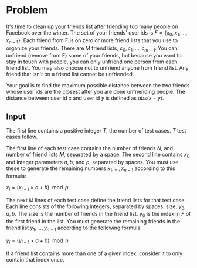 # Problem

 It's time to clean up your friends list after friending too many people on Facebook over the winter. The set of your friends' user ids is $F = \{x_0, x_1, ..., x_{n-1}\}$. Each friend from F is on zero or more friend lists that you use to organize your friends. There are $M$ friend lists, $c_0, c_1, ..., c_{m-1}$. You can unfriend (remove from F) some of your friends, but because you want to stay in touch with people, you can only unfriend one person from each friend list. You may also choose not to unfriend anyone from friend list. Any friend that isn't on a friend list cannot be unfriended.

Your goal is to find the maximum possible distance between the two friends whose user ids are the closest after you are done unfriending people. The distance between user id $x$ and user id $y$ is defined as $abs(x-y)$.

## Input

The first line contains a positive integer $T$, the number of test cases. $T$ test cases follow.

The first line of each test case contains the number of friends $N$, and number of friend lists $M,$ separated by a space. The second line contains $x_0$ and integer parameters $a, b,$ and $p$, separated by spaces. You must use these to generate the remaining numbers $x_1, …, x_{n-1}$ according to this formula:

$x_i = (x_{i-1} \times a + b) \mod p$

The next $M$ lines of each test case define the friend lists for that test case. Each line consists of the following integers, separated by spaces: size, $y_0, a, b$. The size is the number of friends in the friend list. $y_0$ is the index in $F$ of the first friend in the list. You must generate the remaining friends in the friend list $y_1, …, y_{n-1}$ according to the following formula:

$y_i = (y_{i-1} \times a + b) \mod n$

If a friend list contains more than one of a given index, consider it to only contain that index once.
